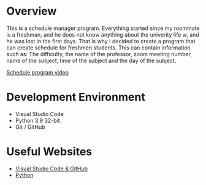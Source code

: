 # Overview
This is a schedule manager program. Everything started since my roommate is a freshman, and he does not know anything about the univerity life w, and he was lost in the first days. That is why I decided to create a program that can create schedule for freshmen students. This can contain information such as: The difficulty, the name of the professor, zoom meeting number, name of the subject, time of the subject and the day of the subject.



[Schedule program video](https://www.youtube.com/watch?v=3loGZVur0yY&feature=youtu.be)

# Development Environment

* Visual Studio Code
* Python 3.9 32-bit
* Git / GitHub

# Useful Websites


* [Visual Studio Code & GitHub](https://code.visualstudio.com/docs/editor/github)
* [Python](https://www.python.org/)
